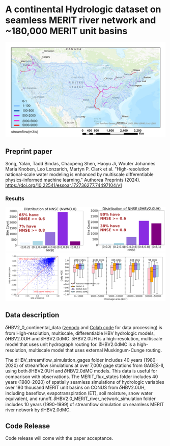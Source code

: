 # A continental Hydrologic dataset on seamless MERIT river network and ~180,000 MERIT unit basins

![Alt text](../assets/project-figures/large_domin_Song_2024.jpg)

## Preprint paper

Song, Yalan, Tadd Bindas, Chaopeng Shen, Haoyu Ji, Wouter Johannes Maria Knoben, Leo Lonzarich, Martyn P. Clark et al. "High-resolution national-scale water modeling is enhanced by multiscale differentiable physics-informed machine learning." Authorea Preprints (2024). https://doi.org/10.22541/essoar.172736277.74497104/v1
### Results
![Alt text](../assets/project-figures/CONUS_dataset_NNSE_Song_2024.png)
![Alt text](../assets/project-figures/CONUS_dataset_KGE_Song_2024.png)

## Data description

𝛿HBV2_0_continental_data ([zenodo](https://doi.org/10.5281/zenodo.13774373) and [Colab code](https://colab.research.google.com/drive/1cbO93OMb7z7QUUUxHs39tVF41pIzlPd1#scrollTo=uPiNIUMB5_TO) for data processing) is from High-resolution, multiscale, differentiable HBV hydrologic models, 𝛿HBV2.0UH and 𝛿HBV2.0dMC.
𝛿HBV2.0UH is a high-resolution, multiscale model that uses unit hydrograph routing for.
𝛿HBV2.0dMC is a high-resolution, multiscale model that uses external Muskingum-Cunge routing.

The dHBV_streamflow_simulation_gages folder includes 40 years (1980–2020) of streamflow simulations at over 7,000 gage stations from GAGES-II, using both 𝛿HBV2.0UH and 𝛿HBV2.0dMC models. This data is useful for comparison with observations.
The MERIT_flux_states folder includes 40 years (1980–2020) of spatially seamless simulations of hydrologic variables over 180 thousand MERIT unit basins on CONUS from 𝛿HBV2.0UH, including baseflow, evapotranspiration (ET), soil moisture, snow water equivalent, and runoff.
𝛿HBV2.0_MERIT_river_network_simulation folder includes 10 years (1990-1999) of streamflow simulation on seamless MERIT river network by 𝛿HBV2.0dMC.

## Code Release

Code release will come with the paper acceptance.


 

